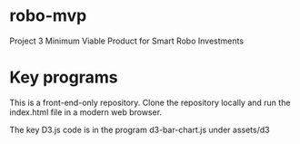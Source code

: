 # robo-mvp
Project 3 Minimum Viable Product for Smart Robo Investments 

# Key programs
This is a front-end-only repository. Clone the repository locally and run the index.html file in a modern web browser.

The key D3.js code is in the program d3-bar-chart.js under assets/d3